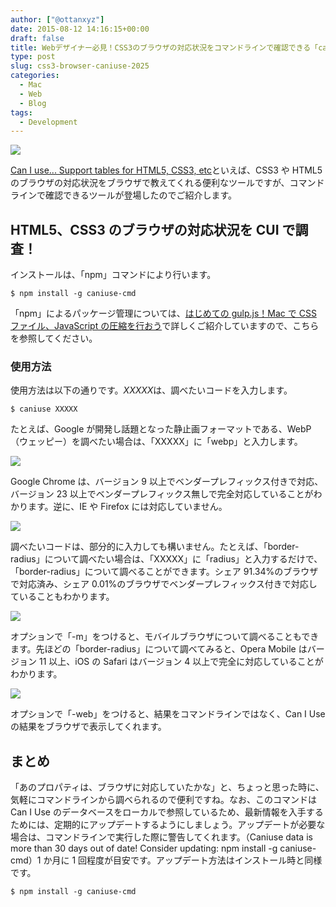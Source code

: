 ```yaml
---
author: ["@ottanxyz"]
date: 2015-08-12 14:16:15+00:00
draft: false
title: Webデザイナー必見！CSS3のブラウザの対応状況をコマンドラインで確認できる「caniuse-cmd」
type: post
slug: css3-browser-caniuse-2025
categories:
  - Mac
  - Web
  - Blog
tags:
  - Development
---
```


![](/uploads/2015/08/150812-55cb5533b3681.png)

[Can I use... Support tables for HTML5, CSS3, etc](https://caniuse.com/)といえば、CSS3 や HTML5 のブラウザの対応状況をブラウザで教えてくれる便利なツールですが、コマンドラインで確認できるツールが登場したのでご紹介します。

## HTML5、CSS3 のブラウザの対応状況を CUI で調査！

インストールは、「npm」コマンドにより行います。

    $ npm install -g caniuse-cmd

「npm」によるパッケージ管理については、[はじめての gulp.js！Mac で CSS ファイル、JavaScript の圧縮を行おう](/posts/2014/09/gulp-css-sass-268/)で詳しくご紹介していますので、こちらを参照してください。

### 使用方法

使用方法は以下の通りです。*XXXXX*は、調べたいコードを入力します。

    $ caniuse XXXXX

たとえば、Google が開発し話題となった静止画フォーマットである、WebP（ウェッピー）を調べたい場合は、「XXXXX」に「webp」と入力します。

![](/uploads/2015/08/150812-55cb55387009c.png)

Google Chrome は、バージョン 9 以上でベンダープレフィックス付きで対応、バージョン 23 以上でベンダープレフィックス無しで完全対応していることがわかります。逆に、IE や Firefox には対応していません。

![](/uploads/2015/08/150812-55cb553b87ba7.png)

調べたいコードは、部分的に入力しても構いません。たとえば、「border-radius」について調べたい場合は、「XXXXX」に「radius」と入力するだけで、「border-radius」について調べることができます。シェア 91.34%のブラウザで対応済み、シェア 0.01%のブラウザでベンダープレフィックス付きで対応していることもわかります。

![](/uploads/2015/08/150812-55cb553e9d792.png)

オプションで「-m」をつけると、モバイルブラウザについて調べることもできます。先ほどの「border-radius」について調べてみると、Opera Mobile はバージョン 11 以上、iOS の Safari はバージョン 4 以上で完全に対応していることがわかります。

![](/uploads/2015/08/150812-55cb5542d13d7.png)

オプションで「-web」をつけると、結果をコマンドラインではなく、Can I Use の結果をブラウザで表示してくれます。

## まとめ

「あのプロパティは、ブラウザに対応していたかな」と、ちょっと思った時に、気軽にコマンドラインから調べられるので便利ですね。なお、このコマンドは Can I Use のデータベースをローカルで参照しているため、最新情報を入手するためには、定期的にアップデートするようにしましょう。アップデートが必要な場合は、コマンドラインで実行した際に警告してくれます。（Caniuse data is more than 30 days out of date! Consider updating: npm install -g caniuse-cmd）1 か月に 1 回程度が目安です。アップデート方法はインストール時と同様です。

    $ npm install -g caniuse-cmd

